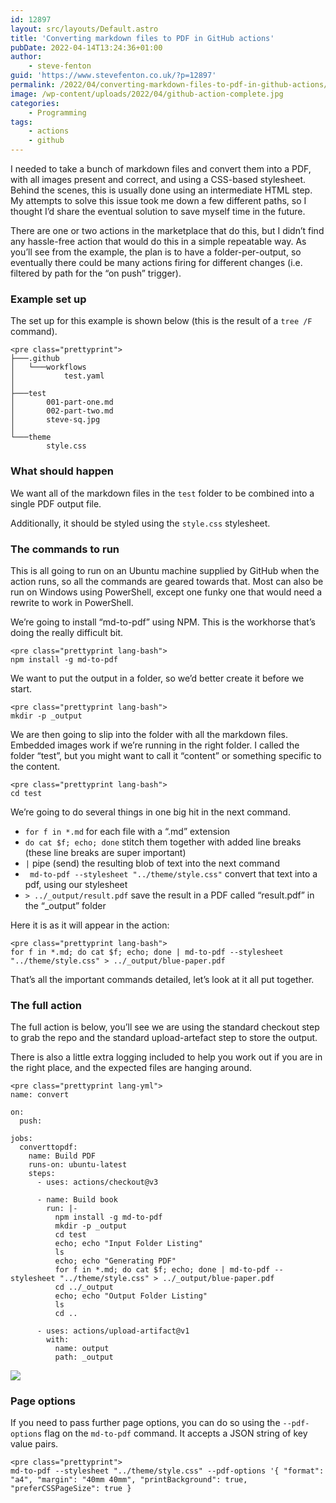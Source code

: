 ```yaml
---
id: 12897
layout: src/layouts/Default.astro
title: 'Converting markdown files to PDF in GitHub actions'
pubDate: 2022-04-14T13:24:36+01:00
author:
    - steve-fenton
guid: 'https://www.stevefenton.co.uk/?p=12897'
permalink: /2022/04/converting-markdown-files-to-pdf-in-github-actions/
image: /wp-content/uploads/2022/04/github-action-complete.jpg
categories:
    - Programming
tags:
    - actions
    - github
---
```


I needed to take a bunch of markdown files and convert them into a PDF, with all images present and correct, and using a CSS-based stylesheet. Behind the scenes, this is usually done using an intermediate HTML step. My attempts to solve this issue took me down a few different paths, so I thought I’d share the eventual solution to save myself time in the future.

There are one or two actions in the marketplace that do this, but I didn’t find any hassle-free action that would do this in a simple repeatable way. As you’ll see from the example, the plan is to have a folder-per-output, so eventually there could be many actions firing for different changes (i.e. filtered by path for the “on push” trigger).

### Example set up

The set up for this example is shown below (this is the result of a `tree /F` command).

```
<pre class="prettyprint">
├───.github
│   └───workflows
│           test.yaml
│
├───test
│       001-part-one.md
│       002-part-two.md
│       steve-sq.jpg
│
└───theme
        style.css
```

### What should happen

We want all of the markdown files in the `test` folder to be combined into a single PDF output file.

Additionally, it should be styled using the `style.css` stylesheet.

### The commands to run

This is all going to run on an Ubuntu machine supplied by GitHub when the action runs, so all the commands are geared towards that. Most can also be run on Windows using PowerShell, except one funky one that would need a rewrite to work in PowerShell.

We’re going to install “md-to-pdf” using NPM. This is the workhorse that’s doing the really difficult bit.

```
<pre class="prettyprint lang-bash">
npm install -g md-to-pdf
```

We want to put the output in a folder, so we’d better create it before we start.

```
<pre class="prettyprint lang-bash">
mkdir -p _output
```

We are then going to slip into the folder with all the markdown files. Embedded images work if we’re running in the right folder. I called the folder “test”, but you might want to call it “content” or something specific to the content.

```
<pre class="prettyprint lang-bash">
cd test
```

We’re going to do several things in one big hit in the next command.

- `for f in *.md` for each file with a “.md” extension
- `do cat $f; echo; done` stitch them together with added line breaks (these line breaks are super important)
- `|` pipe (send) the resulting blob of text into the next command
- ` md-to-pdf --stylesheet "../theme/style.css"` convert that text into a pdf, using our stylesheet
- `> ../_output/result.pdf` save the result in a PDF called “result.pdf” in the “\_output” folder

Here it is as it will appear in the action:

```
<pre class="prettyprint lang-bash">
for f in *.md; do cat $f; echo; done | md-to-pdf --stylesheet "../theme/style.css" > ../_output/blue-paper.pdf
```

That’s all the important commands detailed, let’s look at it all put together.

### The full action

The full action is below, you’ll see we are using the standard checkout step to grab the repo and the standard upload-artefact step to store the output.

There is also a little extra logging included to help you work out if you are in the right place, and the expected files are hanging around.

```
<pre class="prettyprint lang-yml">
name: convert

on:
  push:

jobs:
  converttopdf:
    name: Build PDF
    runs-on: ubuntu-latest
    steps:
      - uses: actions/checkout@v3

      - name: Build book
        run: |-
          npm install -g md-to-pdf
          mkdir -p _output
          cd test
          echo; echo "Input Folder Listing"
          ls
          echo; echo "Generating PDF"
          for f in *.md; do cat $f; echo; done | md-to-pdf --stylesheet "../theme/style.css" > ../_output/blue-paper.pdf
          cd ../_output
          echo; echo "Output Folder Listing"
          ls
          cd ..
      
      - uses: actions/upload-artifact@v1
        with:
          name: output
          path: _output
```

[![](https://www.stevefenton.co.uk/wp-content/uploads/2022/04/github-action-complete-1024x417.jpg)](https://www.stevefenton.co.uk/2022/04/converting-markdown-files-to-pdf-in-github-actions/github-action-complete/)

### Page options

If you need to pass further page options, you can do so using the `--pdf-options` flag on the `md-to-pdf` command. It accepts a JSON string of key value pairs.

```
<pre class="prettyprint">
md-to-pdf --stylesheet "../theme/style.css" --pdf-options '{ "format": "a4", "margin": "40mm 40mm", "printBackground": true, "preferCSSPageSize": true }
```